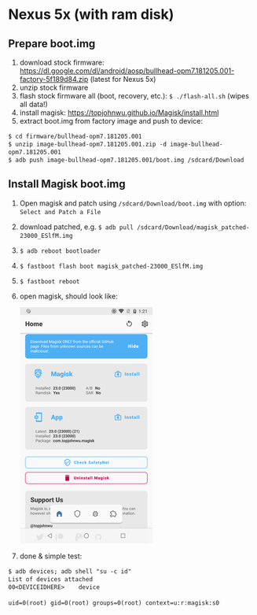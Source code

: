 Nexus 5x (with ram disk)
========================

## Prepare boot.img
1. download stock firmware: https://dl.google.com/dl/android/aosp/bullhead-opm7.181205.001-factory-5f189d84.zip (latest for Nexus 5x)
1. unzip stock firmware
1. flash stock firmware all (boot, recovery, etc.): `$ ./flash-all.sh` (wipes all data!)
1. install magisk: https://topjohnwu.github.io/Magisk/install.html
1. extract boot.img from factory image and push to device:

```
$ cd firmware/bullhead-opm7.181205.001
$ unzip image-bullhead-opm7.181205.001.zip -d image-bullhead-opm7.181205.001
$ adb push image-bullhead-opm7.181205.001/boot.img /sdcard/Download
```

## Install Magisk boot.img
1. Open magisk and patch using `/sdcard/Download/boot.img` with option: `Select and Patch a File`
1. download patched, e.g. `$ adb pull /sdcard/Download/magisk_patched-23000_ESlfM.img`
1. `$ adb reboot bootloader`
1. `$ fastboot flash boot magisk_patched-23000_ESlfM.img`
1. `$ fastboot reboot`
1. open magisk, should look like:

    ![screenshot](magisk.png)

1. done & simple test:
```
$ adb devices; adb shell "su -c id"
List of devices attached
00<DEVICEIDHERE>	device

uid=0(root) gid=0(root) groups=0(root) context=u:r:magisk:s0

```
